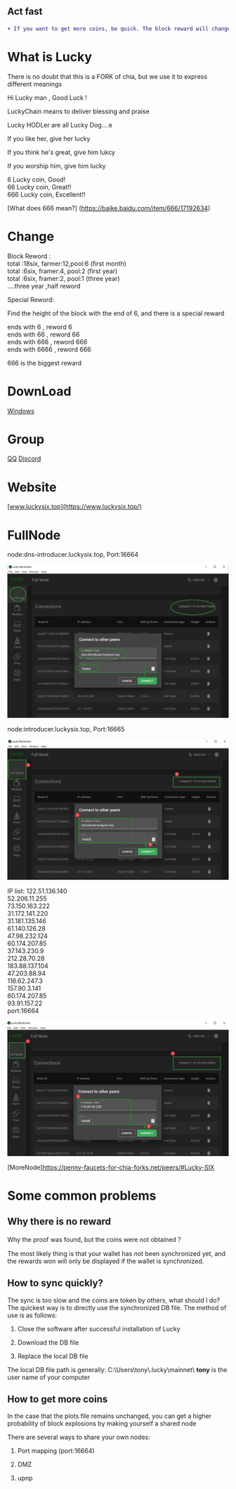 
##  Act fast

```diff
+ If you want to get more coins, be quick. The block reward will change from 18 to 6 in a few days, specifically after the block height reaches **138240**.
```

# What is Lucky

There is no doubt that this is a FORK of chia, but we use it to express different meanings

Hi Lucky man , Good Luck !  

LuckyChain  means to deliver  blessing and praise   

Lucky HODLer are all Lucky Dog....e  


If you like her, give her lucky  

If you think he's great, give him lukcy  

If you worship him, give him lucky  

6 Lucky coin, Good!   
66 Lucky coin, Great!!  
666 Lucky coin, Excellent!!  

[What does 666 mean?] (https://baike.baidu.com/item/666/17192634)

# Change

Block Reword :  
total :18six, farmer:12,pool:6 (first month)  
total :6six,  framer:4, pool:2 (first year)  
total :6six,  framer:2, pool:1 (three year)  
....three year ,half reword  

Special Reword:  

Find the height of the block with the end of 6, and there is a special reward  

ends with 6 , reword 6  
ends with 66 , reword 66  
ends with 666 , reword 666  
ends with 6666 , reword 666  

666 is the biggest reward  



# DownLoad 
[Windows](https://www.luckysix.top/LuckySetup-1.2.10.5.exe)

# Group
[QQ](https://jq.qq.com/?_wv=1027&k=RJp9meKz)
[Discord](https://discord.gg/pgdj4snppb)

# Website
[www.luckysix.top](https://www.luckysix.top/)

# FullNode

node:dns-introducer.luckysix.top, Port:16664  

![iamge](guide/img/connect.jpg)  

node:introducer.luckysix.top, Port:16665  

![iamge](guide/img/connect2.jpg)  


IP list:
122.51.136.140  
52.206.11.255  
73.150.163.222  
31.172.141.220  
31.181.135.146  
61.140.126.28  
47.98.232.124  
60.174.207.85  
37.143.230.9  
212.28.70.28  
183.88.137.104  
47.203.88.94  
116.62.247.3  
157.90.3.141  
60.174.207.85  
93.91.157.22  
port:16664  

![iamge](guide/img/connect3.jpg)  

[MoreNode]https://penny-faucets-for-chia-forks.net/peers/#Lucky-SIX  


# Some common problems

##  Why there is no reward

Why the proof was found, but the coins were not obtained？

The most likely thing is that your wallet has not been synchronized yet, and the rewards won will only be displayed if the wallet is synchronized.

## How to sync quickly?

The sync is too slow and the coins are token by others, what should I do? The quickest way is to directly use the synchronized DB file. The method of use is as follows:

1. Close the software after successful installation of Lucky

2. Download the DB file

3. Replace the local DB file

The local DB file path is generally: C:\Users\tony\\.lucky\mainnet\  **tony** is the user name of your computer

## How to get more coins

In the case that the plots file remains unchanged, you can get a higher probability of block explosions by making yourself a shared node

There are several ways to share your own nodes:

1. Port mapping (port:16664)

2. DMZ

3. upnp



